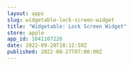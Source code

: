 ```yaml
---
layout: apps
slug: widgetable-lock-screen-widget
title: "Widgetable: Lock Screen Widget"
store: apple
app_id: 1641107226
date: 2022-09-20T18:12:59Z
published: 2022-08-27T07:00:00Z
---
```

